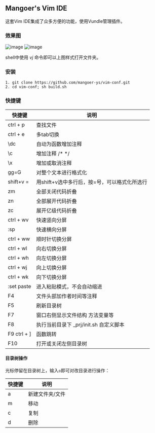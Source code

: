 ## Mangoer's Vim IDE

这套Vim IDE集成了众多方便的功能，使用Vundle管理插件。

### 效果图

![image](https://raw.githubusercontent.com/mangoer-ys/vim-conf/master/image/screenshot-2.png)
![image](https://raw.githubusercontent.com/mangoer-ys/vim-conf/master/image/screenshot-3.png)

shell中使用 *vj* 命令即可以上图样式打开文件夹。

### 安装

    1. git clone https://github.com/mangoer-ys/vim-conf.git
    2. cd vim-conf; sh build.sh

### 快捷键


|快捷键|说明|
|-|-|
| ctrl + p | 查找文件 |
| ctrl + e | 多tab切换 |
| \dc | 自动为函数增加注释 |
| \c | 增加注释 /* */ |
| \x | 增加或取消注释 |
| gg=G | 对整个文本进行格式化 |
| shift+v = | 用shift+v选中多行后，按=号，可以格式化所选行 |
| zm | 全部关闭代码折叠 |
| zn | 全部展开代码折叠 |
| zc | 展开亿级代码折叠 |
| ctrl + wv | 快速竖向分屏 |
| :sp | 快速横向分屏 |
| ctrl + ww | 顺时针切换分屏 |
| ctrl + wl | 向右切换分屏 |
| ctrl + wh | 向左切换分屏 |
| ctrl + wj | 向上切换分屏 |
| ctrl + wk | 向下切换分屏 |
| :set paste | 进入粘贴模式，不会自动缩进 |
| F4 | 文件头部加作者时间等注释 |
| F5 | 刷新目录树 |
| F7 | 窗口右侧显示文件结构 方法变量等 |
| F8 | 执行当前目录下 _prj/init.sh 自定义脚本 |
| F9 ctrl + ] | 函数跳转 |
| F10 | 打开或关闭左侧目录树 |

#### 目录树操作
光标停留在目录树上，输入`o`即可对改目录进行操作：

| 快捷键 | 说明 |
|-|-|
| a | 新建文件夹/文件 |
| m | 移动 |
| c | 复制 |
| d | 删除 |
